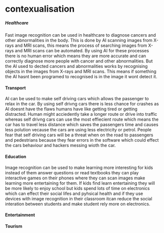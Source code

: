 # contexualisation

##### Healthcare
Fast image recognition can be used in healthcare to diagnose cancers and other abnormalities in the body. This is done by AI scanning images from X-rays and MRI scans, this means the process of searching images from X-rays and MRI scans can be automated. By using AI for these processes there is no human error which means they are more accurate and can correctly diagnose more people with cancer and other abnormalities. But the AI used to dected cancers and abnormalities works by recognising objects in the images from X-rays and MRI scans. This means if something the AI hasnt been programed to recognised is in the image it wont detect it.
#### Transport 
AI can be used to make self driving cars which allows the passenger to relax in the car. By using self drivng cars there is less chance for crashes as AI doesnt have the flaws humans have like getting tired or getting distracted. Human might acciedently take a longer route or drive into traffic whereas self drivng cars can use the most effiecient route which means the car has to travel less distance which saves the passengers time and causes less polution vecause the cars are using less electricity or petrol. People fear that self driving cars will be a threat when on the road to passengers and pedestrians because they fear errors in the software which could effect the cars behaviour and hackers messing wioth the car.
#### Education 
Image recognition can be used to make learning more interesting for kids instead of them answer questions or read textbooks they can play interactive games on their phones where they can scan images make learning more entertaining for them. If kids find learn entertaining they will be more likely to enjoy school but kids spend lots of time on electronics which can effect their social lifes and pyhsical health and if they use devices with image recognition in their classroom itcan reduce the social interation between students and make student rely more on electronics.
#### Entertainment

#### Tourism
